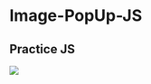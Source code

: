 # Image-PopUp-JS

## Practice JS

![](https://user-images.githubusercontent.com/75869555/118387629-6e5f8e00-b65a-11eb-834c-1b266b8036c8.png)
